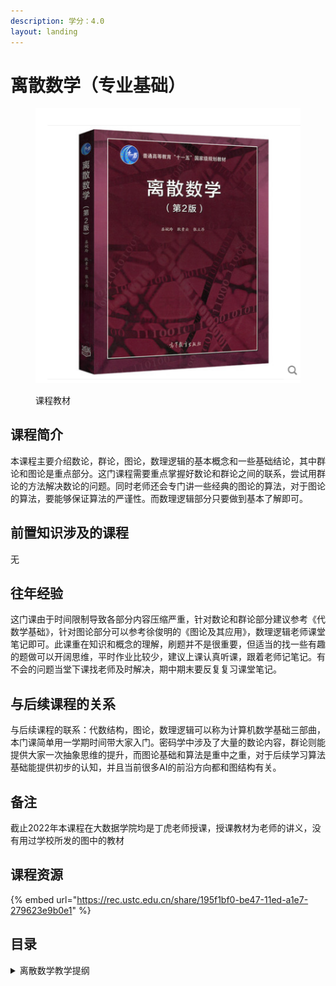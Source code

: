 ```yaml
---
description: 学分：4.0
layout: landing
---
```


# 离散数学（专业基础）

<figure><img src="../../.gitbook/assets/离散数学.png" alt=""><figcaption><p>课程教材</p></figcaption></figure>

## 课程简介

本课程主要介绍数论，群论，图论，数理逻辑的基本概念和一些基础结论，其中群论和图论是重点部分。这门课程需要重点掌握好数论和群论之间的联系，尝试用群论的方法解决数论的问题。同时老师还会专门讲一些经典的图论的算法，对于图论的算法，要能够保证算法的严谨性。而数理逻辑部分只要做到基本了解即可。

## 前置知识涉及的课程

无

## 往年经验

这门课由于时间限制导致各部分内容压缩严重，针对数论和群论部分建议参考《代数学基础》，针对图论部分可以参考徐俊明的《图论及其应用》，数理逻辑老师课堂笔记即可。此课重在知识和概念的理解，刷题并不是很重要，但适当的找一些有趣的题做可以开阔思维，平时作业比较少，建议上课认真听课，跟着老师记笔记。有不会的问题当堂下课找老师及时解决，期中期末要反复复习课堂笔记。

## 与后续课程的关系

与后续课程的联系：代数结构，图论，数理逻辑可以称为计算机数学基础三部曲，本门课简单用一学期时间带大家入门。密码学中涉及了大量的数论内容，群论则能提供大家一次抽象思维的提升，而图论基础和算法是重中之重，对于后续学习算法基础能提供初步的认知，并且当前很多AI的前沿方向都和图结构有关。

## 备注

截止2022年本课程在大数据学院均是丁虎老师授课，授课教材为老师的讲义，没有用过学校所发的图中的教材

## 课程资源

{% embed url="https://rec.ustc.edu.cn/share/195f1bf0-be47-11ed-a1e7-279623e9b0e1" %}

## 目录

<details>

<summary>离散数学教学提纲</summary>

代数结构

群论

图论

数理逻辑



</details>
